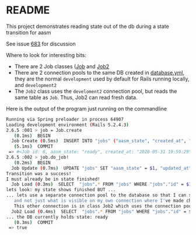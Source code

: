 # README

This project demonstrates reading state out of the db during a state transition for aasm

See issue [683](https://github.com/aasm/aasm/issues/683) for discussion

Where to look for interesting bits:
* There are 2 Job classes ([Job](https://github.com/softwaregravy/aasm-success-demo/blob/master/app/models/job.rb) and [Job2](https://github.com/softwaregravy/aasm-success-demo/blob/master/app/models/Job2.rb)
* There are 2 connection pools to the same DB created in [database.yml](https://github.com/softwaregravy/aasm-success-demo/blob/master/config/database.yml#L24), they are the normal `development` used by default for Rails running locally, and `development2`
* The `Job2` class uses the `develoment2` connection pool, but reads the same table as `Job`. Thus, Job2 can read fresh data.


Here is the output of the program just running on the commandline

```bash
Running via Spring preloader in process 64907
Loading development environment (Rails 5.2.4.3)
2.6.5 :001 > job = Job.create
   (0.1ms)  BEGIN
  Job Create (0.5ms)  INSERT INTO "jobs" ("aasm_state", "created_at", "updated_at") VALUES ($1, $2, $3) RETURNING "id"  [["aasm_state", "ready"], ["created_at", "2020-05-31 19:59:29.386924"], ["updated_at", "2020-05-31 19:59:29.386924"]]
   (5.1ms)  COMMIT
 => #<Job id: 6, aasm_state: "ready", created_at: "2020-05-31 19:59:29", updated_at: "2020-05-31 19:59:29">
2.6.5 :002 > job.do_job!
   (0.2ms)  BEGIN
  Job Update (0.7ms)  UPDATE "jobs" SET "aasm_state" = $1, "updated_at" = $2 WHERE "jobs"."id" = $3  [["aasm_state", "finished"], ["updated_at", "2020-05-31 19:59:40.667047"], ["id", 6]]
Transition was a success!
I must already be in state finished!
  Job Load (0.3ms)  SELECT  "jobs".* FROM "jobs" WHERE "jobs"."id" = $1 LIMIT $2  [["id", 6], ["LIMIT", 1]]
lets look: my state shows finished BUT ...
... lets use a separate connection pool to the database so that I can see what's really in there
   and not just what is visible on my own connection where I've made changes
   This other connection is in class Job2 which uses the connection pool development2 which connects to the same db
  Job2 Load (0.4ms)  SELECT  "jobs".* FROM "jobs" WHERE "jobs"."id" = $1 LIMIT $2  [["id", 6], ["LIMIT", 1]]
... the DB currently holds state: ready
   (0.3ms)  COMMIT
 => true
```
